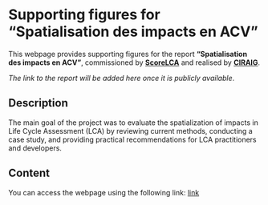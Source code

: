 # Supporting figures for “Spatialisation des impacts en ACV”

This webpage provides supporting figures for the report **“Spatialisation des impacts en ACV”**, commissioned by [**ScoreLCA**](https://scorelca.org/en/index.php) and realised by [**CIRAIG**](https://ciraig.org/).

*The link to the report will be added here once it is publicly available*.

## Description
The main goal of the project was to evaluate the spatialization of impacts in Life Cycle Assessment (LCA) by reviewing current methods, conducting a case study, and providing practical recommendations for LCA practitioners and developers.

## Content
You can access the webpage using the following link: [link](https://ciraig.github.io/scorelca-spatialisation)
